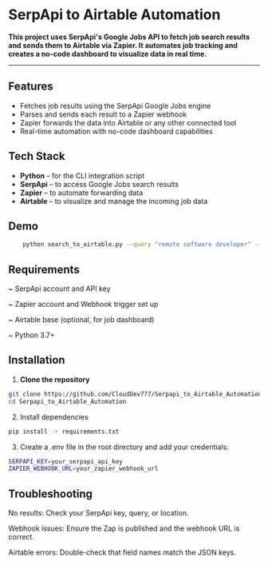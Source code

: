 # SerpApi to Airtable Automation

**This project uses SerpApi's Google Jobs API to fetch job search results and sends them to Airtable via Zapier. It automates job tracking and creates a no-code dashboard to visualize data in real time.** 

--- 

## Features

- Fetches job results using the SerpApi Google Jobs engine
- Parses and sends each result to a Zapier webhook
- Zapier forwards the data into Airtable or any other connected tool
- Real-time automation with no-code dashboard capabilities


## Tech Stack

- **Python** – for the CLI integration script
- **SerpApi** – to access Google Jobs search results
- **Zapier** – to automate forwarding data
- **Airtable** – to visualize and manage the incoming job data

## Demo

```bash
    python search_to_airtable.py --query "remote software developer" --location "Toronto" --max_results 3
```

## Requirements
~ SerpApi account and API key

~ Zapier account and Webhook trigger set up

~ Airtable base (optional, for job dashboard)

~ Python 3.7+

## Installation

1. **Clone the repository**

```bash
git clone https://github.com/CloudDev777/Serpapi_to_Airtable_Automation.git
cd Serpapi_to_Airtable_Automation
```
2. Install dependencies

```bash
pip install -r requirements.txt
```

3. Create a .env file in the root directory and add your credentials:

```bash
SERPAPI_KEY=your_serpapi_api_key
ZAPIER_WEBHOOK_URL=your_zapier_webhook_url
```

## Troubleshooting
No results: Check your SerpApi key, query, or location.

Webhook issues: Ensure the Zap is published and the webhook URL is correct.

Airtable errors: Double-check that field names match the JSON keys.
